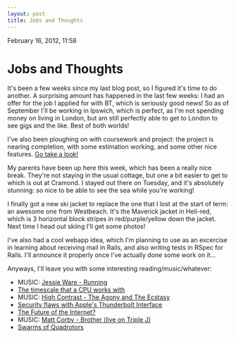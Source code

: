 ```yaml
---
layout: post
title: Jobs and Thoughts
---
```


February 16, 2012, 11:58

# Jobs and Thoughts #
It's been a few weeks since my last blog post, so I figured it's time to
do another. A surprising amount has happened in the last few weeks: I had 
an offer for the job I applied for with BT, which is seriously good news!
 So as of September I'll be working in Ipswich, which is perfect, as I'm 
not spending money on living in London, but am still perfectly able to get
to London to see gigs and the like. Best of both worlds!

I've also been ploughing on with coursework and project: the project is 
nearing completion, with some estimation working, and some other nice 
features. [Go take a look!](http://project.shearn89.com)

My parents have been up here this week, which has been a really nice break. 
They're not staying in the usual cottage, but one a bit easier to get to 
which is out at Cramond. I stayed out there on Tuesday, and it's absolutely
stunning: so nice to be able to see the sea while you're working!

I finally got a new ski jacket to replace the one that I lost at the start 
of term: an awesome one from Westbeach. It's the Maverick jacket in Heli-red,
 which is 3 horizontal block stripes in red/purple/yellow down the jacket. 
Next time I head out skiing I'll get some photos!

I've also had a cool webapp idea, which I'm planning to use as an excercise 
in learning about receiving mail in Rails, and also writing tests in RSpec 
for Rails. I'll announce it properly once I've actually done some work on 
it...

Anyways, I'll leave you with some interesting reading/music/whatever:

* MUSIC: [Jessie Ware - Running](http://www.youtube.com/watch?v=kvlFWmvgeVI)
* [The timescale that a CPU works with](https://plus.google.com/112493031290529814667/posts/LvhVwngPqSC)
* MUSIC: [High Contrast - The Agony and The Ecstasy](http://www.youtube.com/watch?v=-E2K3EJ5RTY)
* [Security flaws with Apple's Thunderbolt Interface](http://www.breaknenter.org/2012/02/adventures-with-daisy-in-thunderbolt-dma-land-hacking-macs-through-the-thunderbolt-interface/)
* [The Future of the Internet?](http://www.extremetech.com/computing/94428-will-100-megabit-internet-connections-destroy-the-web-as-we-know-it?obref=obinsite)
* MUSIC: [Matt Corby - Brother (live on Triple J)](http://www.youtube.com/watch?v=_nMkfb5g00A)
* [Swarms of Quadrotors](http://www.youtube.com/watch?v=YQIMGV5vtd4)